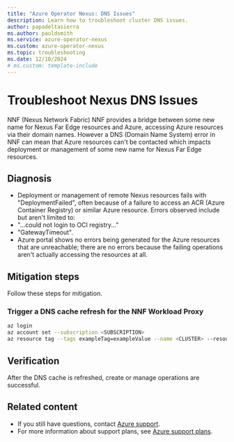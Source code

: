 ```yaml
---
title: "Azure Operator Nexus: DNS Issues"
description: Learn how to troubleshoot cluster DNS issues.
author: papadeltasierra
ms.author: pauldsmith
ms.service: azure-operator-nexus
ms.custom: azure-operator-nexus
ms.topic: troubleshooting
ms.date: 12/10/2024
# ms.custom: template-include
---
```


# Troubleshoot Nexus DNS Issues

NNF (Nexus Network Fabric) NNF provides a bridge between some new name for Nexus Far Edge resources and Azure, accessing Azure resources via their domain names. However a DNS (Domain Name System) error in NNF can mean that Azure resources can't be contacted which impacts deployment or management of some new name for Nexus Far Edge resources.

## Diagnosis

* Deployment or management of remote Nexus resources fails with "DeploymentFailed", often because of a failure to access an ACR (Azure Container Registry) or similar Azure resource. Errors observed include but aren't limited to:
 * "...could not login to OCI registry..."
 * "GatewayTimeout".
* Azure portal shows no errors being generated for the Azure resources that are unreachable; there are no errors because the failing operations aren't actually accessing the resources at all.

## Mitigation steps

Follow these steps for mitigation.

### Trigger a DNS cache refresh for the NNF Workload Proxy
  
  ```bash
  az login
  az account set --subscription <SUBSCRIPTION>
  az resource tag --tags exampleTag=exampleValue --name <CLUSTER> --resource-group <CLUSTER_RG> --resource-type "Microsoft.ContainerService/managedClusters"
  ```

## Verification

After the DNS cache is refreshed, create or manage operations are successful.

## Related content

- If you still have questions, contact [Azure support](https://portal.azure.com/?#blade/Microsoft_Azure_Support/HelpAndSupportBlade).
- For more information about support plans, see [Azure support plans](https://azure.microsoft.com/support/plans/response/).
